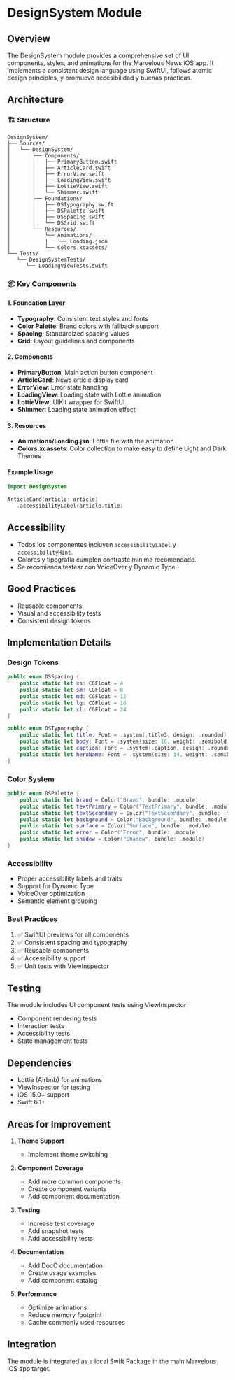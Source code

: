 # DesignSystem Module

## Overview
The DesignSystem module provides a comprehensive set of UI components, styles, and animations for the Marvelous News iOS app. It implements a consistent design language using SwiftUI, follows atomic design principles, y promueve accesibilidad y buenas prácticas.

## Architecture


### 🏗 Structure
```
DesignSystem/
├── Sources/
│   └── DesignSystem/
│       ├── Components/
│       │   ├── PrimaryButton.swift
│       │   ├── ArticleCard.swift
│       │   ├── ErrorView.swift
│       │   ├── LoadingView.swift
│       │   ├── LottieView.swift
│       │   └── Shimmer.swift
│       ├── Foundations/
│       │   ├── DSTypography.swift
│       │   ├── DSPalette.swift
│       │   ├── DSSpacing.swift
│       │   └── DSGrid.swift
│       └── Resources/
│           └── Animations/
│           |   └── Loading.json
│           └── Colors.xcassets/
└── Tests/
   └── DesignSystemTests/
      └── LoadingViewTests.swift
```

### 📦 Key Components

#### 1. Foundation Layer
- **Typography**: Consistent text styles and fonts
- **Color Palette**: Brand colors with fallback support
- **Spacing**: Standardized spacing values
- **Grid**: Layout guidelines and components

#### 2. Components
- **PrimaryButton**: Main action button component
- **ArticleCard**: News article display card
- **ErrorView**: Error state handling
- **LoadingView**: Loading state with Lottie animation
- **LottieView**: UIKit wrapper for SwiftUI
- **Shimmer**: Loading state animation effect

#### 3. Resources
- **Animations/Loading.jsn**: Lottie file with the animation
- **Colors.xcassets**: Color collection to make easy to define Light and Dark Themes

#### Example Usage
```swift
import DesignSystem

ArticleCard(article: article)
   .accessibilityLabel(article.title)
```

## Accessibility
- Todos los componentes incluyen `accessibilityLabel` y `accessibilityHint`.
- Colores y tipografía cumplen contraste mínimo recomendado.
- Se recomienda testear con VoiceOver y Dynamic Type.

## Good Practices
- Reusable components
- Visual and accessibility tests
- Consistent design tokens

## Implementation Details

### Design Tokens
```swift
public enum DSSpacing {
    public static let xs: CGFloat = 4
    public static let sm: CGFloat = 8
    public static let md: CGFloat = 12
    public static let lg: CGFloat = 16
    public static let xl: CGFloat = 24
}

public enum DSTypography {
    public static let title: Font = .system(.title3, design: .rounded).weight(.bold)
    public static let body: Font = .system(size: 18, weight: .semibold, design: .rounded)
    public static let caption: Font = .system(.caption, design: .rounded)
    public static let heroName: Font = .system(size: 14, weight: .semibold, design: .rounded)
}
```

### Color System
```swift
public enum DSPalette {
    public static let brand = Color("Brand", bundle: .module)
    public static let textPrimary = Color("TextPrimary", bundle: .module)
    public static let textSecondary = Color("TextSecondary", bundle: .module)
    public static let background = Color("Background", bundle: .module)
    public static let surface = Color("Surface", bundle: .module)
    public static let error = Color("Error", bundle: .module)
    public static let shadow = Color("Shadow", bundle: .module)
}
```

### Accessibility
- Proper accessibility labels and traits
- Support for Dynamic Type
- VoiceOver optimization
- Semantic element grouping

### Best Practices
1. ✅ SwiftUI previews for all components
2. ✅ Consistent spacing and typography
3. ✅ Reusable components
4. ✅ Accessibility support
5. ✅ Unit tests with ViewInspector

## Testing

The module includes UI component tests using ViewInspector:
- Component rendering tests
- Interaction tests
- Accessibility tests
- State management tests

## Dependencies
- Lottie (Airbnb) for animations
- ViewInspector for testing
- iOS 15.0+ support
- Swift 6.1+

## Areas for Improvement

1. **Theme Support**
   - Implement theme switching

2. **Component Coverage**
   - Add more common components
   - Create component variants
   - Add component documentation

3. **Testing**
   - Increase test coverage
   - Add snapshot tests
   - Add accessibility tests

4. **Documentation**
   - Add DocC documentation
   - Create usage examples
   - Add component catalog

5. **Performance**
   - Optimize animations
   - Reduce memory footprint
   - Cache commonly used resources

## Integration
The module is integrated as a local Swift Package in the main Marvelous iOS app target.

